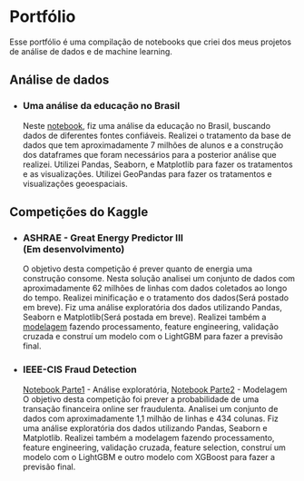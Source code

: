 # Portfólio

  Esse portfólio é uma compilação de notebooks que criei dos meus projetos de análise de dados e de machine learning.
  
## Análise de dados

  * ### Uma análise da educação no Brasil <br>
    Neste [notebook](https://github.com/rossinendrew/Portfolio/blob/master/Analise_educacao.ipynb), fiz uma análise da educação no Brasil, buscando dados de diferentes fontes confiáveis. Realizei o tratamento da base de dados que tem aproximadamente 7 milhões de alunos e a construção dos dataframes que foram necessários para a posterior análise que realizei. Utilizei Pandas, Seaborn, e Matplotlib para fazer os tratamentos e as visualizações. Utilizei GeoPandas para fazer os tratamentos e visualizações geoespaciais. 
    
## Competições do Kaggle
  * ### ASHRAE - Great Energy Predictor III <br> (Em desenvolvimento)
    O objetivo desta competição é prever quanto de energia uma construção consome. Nesta solução analisei um conjunto de dados com aproximadamente 62 milhões de linhas com dados coletados ao longo do tempo. Realizei minificação e o tratamento dos dados(Será postado em breve). Fiz uma análise exploratória dos dados utilizando Pandas, Seaborn e Matplotlib(Será postada em breve). Realizei também a [modelagem](https://github.com/rossinendrew/Portfolio/blob/master/ASHRAE-Solution.ipynb) fazendo processamento, feature engineering, validação cruzada e construí um modelo com o LightGBM para fazer a previsão final.

  * ### IEEE-CIS Fraud Detection <br>
    [Notebook Parte1](https://github.com/rossinendrew/Portfolio/blob/master/IEEE-EDA.ipynb) - Análise exploratória, [Notebook Parte2](https://github.com/rossinendrew/Portfolio/blob/master/IEEE-Solution.ipynb) - Modelagem<br>
    O objetivo desta competição foi prever a probabilidade de uma transação financeira online ser fraudulenta. Analisei um conjunto de dados com aproximadamente 1,1 milhão de linhas e 434 colunas. Fiz uma análise exploratória dos dados utilizando Pandas, Seaborn e Matplotlib. Realizei também a modelagem fazendo processamento, feature engineering, validação cruzada, feature selection, construí um modelo com o LightGBM e outro modelo com XGBoost para fazer a previsão final.

